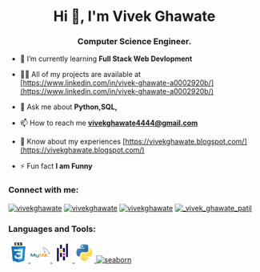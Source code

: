 
<h1 align="center">Hi 👋, I'm Vivek Ghawate</h1>
<h3 align="center">Computer Science Engineer.</h3>

- 🌱 I’m currently learning **Full Stack Web Devlopment**

- 👨‍💻 All of my projects are available at [https://www.linkedin.com/in/vivek-ghawate-a0002920b/](https://www.linkedin.com/in/vivek-ghawate-a0002920b/)

- 💬 Ask me about **Python,SQL,**

- 📫 How to reach me **vivekghawate4444@gmail.com**

- 📄 Know about my experiences [https://vivekghawate.blogspot.com/](https://vivekghawate.blogspot.com/)

- ⚡ Fun fact **I am Funny**

<h3 align="left">Connect with me:</h3>
<p align="left">
<a href="https://linkedin.com/in/vivekghawate" target="blank"><img align="center" src="https://raw.githubusercontent.com/rahuldkjain/github-profile-readme-generator/master/src/images/icons/Social/linked-in-alt.svg" alt="vivekghawate" height="30" width="40" /></a>
<a href="https://stackoverflow.com/users/vivekghawate" target="blank"><img align="center" src="https://raw.githubusercontent.com/rahuldkjain/github-profile-readme-generator/master/src/images/icons/Social/stack-overflow.svg" alt="vivekghawate" height="30" width="40" /></a>
<a href="https://kaggle.com/vivekghawate" target="blank"><img align="center" src="https://raw.githubusercontent.com/rahuldkjain/github-profile-readme-generator/master/src/images/icons/Social/kaggle.svg" alt="vivekghawate" height="30" width="40" /></a>
<a href="https://instagram.com/_vivek_ghawate_patil" target="blank"><img align="center" src="https://raw.githubusercontent.com/rahuldkjain/github-profile-readme-generator/master/src/images/icons/Social/instagram.svg" alt="_vivek_ghawate_patil" height="30" width="40" /></a>
</p>

<h3 align="left">Languages and Tools:</h3>
<p align="left"> <a href="https://www.w3schools.com/css/" target="_blank" rel="noreferrer"> <img src="https://raw.githubusercontent.com/devicons/devicon/master/icons/css3/css3-original-wordmark.svg" alt="css3" width="40" height="40"/> </a> <a href="https://www.mysql.com/" target="_blank" rel="noreferrer"> <img src="https://raw.githubusercontent.com/devicons/devicon/master/icons/mysql/mysql-original-wordmark.svg" alt="mysql" width="40" height="40"/> </a> <a href="https://pandas.pydata.org/" target="_blank" rel="noreferrer"> <img src="https://raw.githubusercontent.com/devicons/devicon/2ae2a900d2f041da66e950e4d48052658d850630/icons/pandas/pandas-original.svg" alt="pandas" width="40" height="40"/> </a> <a href="https://www.python.org" target="_blank" rel="noreferrer"> <img src="https://raw.githubusercontent.com/devicons/devicon/master/icons/python/python-original.svg" alt="python" width="40" height="40"/> </a> <a href="https://seaborn.pydata.org/" target="_blank" rel="noreferrer"> <img src="https://seaborn.pydata.org/_images/logo-mark-lightbg.svg" alt="seaborn" width="40" height="40"/> </a> </p>
